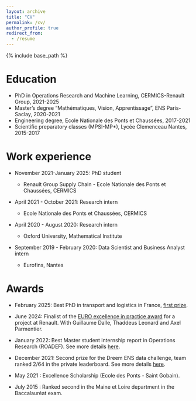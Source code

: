 ```yaml
---
layout: archive
title: "CV"
permalink: /cv/
author_profile: true
redirect_from:
  - /resume
---
```


{% include base_path %}

<!-- You can get my French resume [here](../files/CV_These.pdf). -->


Education
======
* PhD in Operations Research and Machine Learning, CERMICS-Renault Group, 2021-2025
* Master’s degree “Mathématiques, Vision, Apprentissage”, ENS Paris-Saclay, 2020-2021
* Engineering degree, Ecole Nationale des Ponts et Chaussées, 2017-2021 
* Scientific preparatory classes (MPSI-MP*), Lycée Clemenceau Nantes, 2015-2017

Work experience
======
* November 2021-January 2025: PhD student
  * Renault Group Supply Chain - Ecole Nationale des Ponts et Chaussées, CERMICS

* April 2021 - October 2021: Research intern
  * Ecole Nationale des Ponts et Chaussées, CERMICS

* April 2020 - August 2020: Research intern
  * Oxford University, Mathematical Institute 

* September 2019 - February 2020: Data Scientist and Business Analyst intern
  * Eurofins, Nantes 

Awards
=======

* February 2025: Best PhD in transport and logistics in France, [first prize](https://perso.isima.fr/~lacomme/GT2L/#activite10).

* June 2024: Finalist of the [EURO excellence in practice award](https://www.euro-online.org/web/pages/1726/eepa-finalists-2024) for a project at Renault. 
With Guillaume Dalle, Thaddeus Leonard and Axel Parmentier.

* January 2022: Best Master student internship report in Operations Research (ROADEF).
See more details [here](https://roadef.org/app/pages/prix-du-memoire-de-master-road). 

* December 2021: Second prize for the Dreem ENS data challenge, team ranked 2/64 in the private leaderboard.
See more details [here](https://challengedata.ens.fr/challenges/45). 

* May 2021 : Excellence Scholarship (Ecole des Ponts - Saint Gobain).

* July 2015 : Ranked second in the Maine et Loire department in the Baccalauréat exam.









  